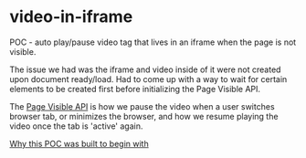 # video-in-iframe
POC - auto play/pause video tag that lives in an iframe when the page is not visible.

The issue we had was the iframe and video inside of it were not created upon document ready/load. Had to come up with a way to wait for certain elements to be created first before initializing the Page Visible API.

The [Page Visible API](https://developer.mozilla.org/en-US/docs/Web/API/Page_Visibility_API) is how we pause the video when a user switches browser tab, or minimizes the browser, and how we resume playing the video once the tab is 'active' again.

[Why this POC was built to begin with](https://stackoverflow.com/questions/59516224/play-pause-vimeo-video-when-watcher-switches-browser-tab-or-minimize-browser-w/)
